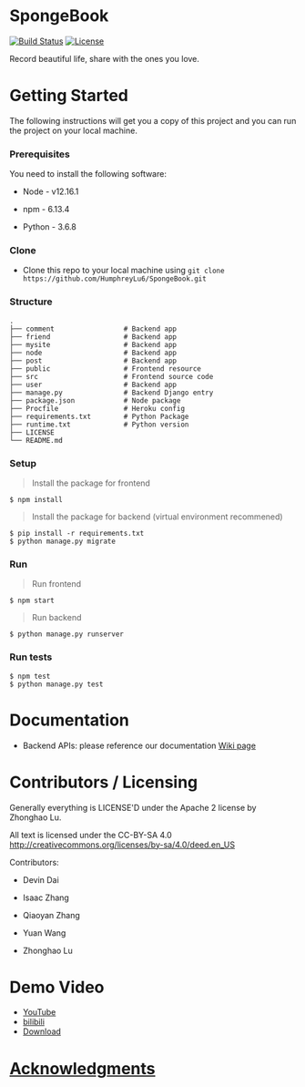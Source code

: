# SpongeBook

[![Build Status](https://travis-ci.com/HumphreyLu6/SpongeBook.svg?branch=master)](https://travis-ci.org/github/404-SpongeBob-SquarePants/CMPUT404-project-socialdistribution)
[![License](https://img.shields.io/badge/License-Apache%202.0-blue.svg)](https://opensource.org/licenses/Apache-2.0)

Record beautiful life, share with the ones you love.

# Getting Started

The following instructions will get you a copy of this project and you can run the project on your local machine.

### Prerequisites

You need to install the following software:

- Node - v12.16.1

- npm - 6.13.4

- Python - 3.6.8

### Clone

- Clone this repo to your local machine using `git clone https://github.com/HumphreyLu6/SpongeBook.git`

### Structure

    .
    ├── comment                 # Backend app
    ├── friend                  # Backend app
    ├── mysite                  # Backend app
    ├── node                    # Backend app
    ├── post                    # Backend app
    ├── public                  # Frontend resource
    ├── src                     # Frontend source code
    ├── user                    # Backend app
    ├── manage.py               # Backend Django entry
    ├── package.json            # Node package
    ├── Procfile                # Heroku config
    ├── requirements.txt        # Python Package
    ├── runtime.txt             # Python version
    ├── LICENSE
    └── README.md

### Setup

> Install the package for frontend

```shell
$ npm install
```

> Install the package for backend (virtual environment recommened)

```shell
$ pip install -r requirements.txt
$ python manage.py migrate
```

### Run

> Run frontend

```shell
$ npm start
```

> Run backend

```shell
$ python manage.py runserver
```

### Run tests

```
$ npm test
$ python manage.py test
```

# Documentation

- Backend APIs: please reference our documentation [Wiki page](https://github.com/HumphreyLu6/SpongeBook/wiki)

# Contributors / Licensing

Generally everything is LICENSE'D under the Apache 2 license by Zhonghao Lu.

All text is licensed under the CC-BY-SA 4.0 http://creativecommons.org/licenses/by-sa/4.0/deed.en_US

Contributors:

- Devin Dai

- Isaac Zhang

- Qiaoyan Zhang

- Yuan Wang

- Zhonghao Lu

# Demo Video

- [YouTube](https://www.youtube.com/watch?v=jtxW7VnxjQ8)
- [bilibili](https://www.bilibili.com/video/BV1BK411L7a9)
- [Download](https://github.com/HumphreyLu6/SpongeBook/wiki/SpongeBookDemo.mp4)

# [Acknowledgments](https://github.com/HumphreyLu6/SpongeBook/wiki/Acknowledgments)
